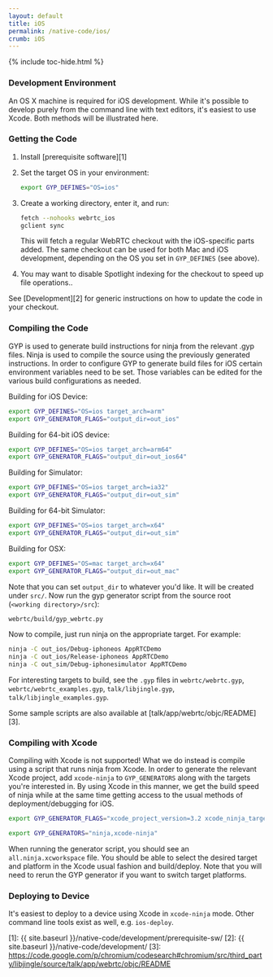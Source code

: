 ```yaml
---
layout: default
title: iOS
permalink: /native-code/ios/
crumb: iOS
---
```



{% include toc-hide.html %}


### Development Environment

An OS X machine is required for iOS development. While it's possible to
develop purely from the command line with text editors, it's easiest to use
Xcode. Both methods will be illustrated here.


### Getting the Code

  1. Install [prerequisite software][1]

  2. Set the target OS in your environment:

     ~~~~~ bash
     export GYP_DEFINES="OS=ios"
     ~~~~~

  3. Create a working directory, enter it, and run:

     ~~~~~ bash
     fetch --nohooks webrtc_ios
     gclient sync
     ~~~~~

     This will fetch a regular WebRTC checkout with the iOS-specific parts
     added. The same checkout can be used for both Mac and iOS development,
     depending on the OS you set in `GYP_DEFINES` (see above).

  4. You may want to disable Spotlight indexing for the checkout to speed up
     file operations..

See [Development][2] for generic instructions on how
to update the code in your checkout.


### Compiling the Code

GYP is used to generate build instructions for ninja from the relevant .gyp files. Ninja is used to compile the source using the previously generated instructions. In order to configure GYP to generate build files for iOS certain environment variables need to be set. Those variables can be edited for the various build configurations as needed.

Building for iOS Device:

~~~~~ bash
export GYP_DEFINES="OS=ios target_arch=arm"
export GYP_GENERATOR_FLAGS="output_dir=out_ios"
~~~~~

Building for 64-bit iOS device:

~~~~~ bash
export GYP_DEFINES="OS=ios target_arch=arm64"
export GYP_GENERATOR_FLAGS="output_dir=out_ios64"
~~~~~

Building for Simulator:

~~~~~ bash
export GYP_DEFINES="OS=ios target_arch=ia32"
export GYP_GENERATOR_FLAGS="output_dir=out_sim"
~~~~~

Building for 64-bit Simulator:

~~~~~ bash
export GYP_DEFINES="OS=ios target_arch=x64"
export GYP_GENERATOR_FLAGS="output_dir=out_sim"
~~~~~

Building for OSX:

~~~~~ bash
export GYP_DEFINES="OS=mac target_arch=x64"
export GYP_GENERATOR_FLAGS="output_dir=out_mac"
~~~~~

Note that you can set `output_dir` to whatever you'd like. It will be created
under `src/`. Now run the gyp generator script from the source root
(`<working directory>/src`):

~~~~~ bash
webrtc/build/gyp_webrtc.py
~~~~~

Now to compile, just run ninja on the appropriate target. For example:

~~~~~ bash
ninja -C out_ios/Debug-iphoneos AppRTCDemo
ninja -C out_ios/Release-iphoneos AppRTCDemo
ninja -C out_sim/Debug-iphonesimulator AppRTCDemo
~~~~~

For interesting targets to build, see the `.gyp` files in `webrtc/webrtc.gyp`,
`webrtc/webrtc_examples.gyp`, `talk/libjingle.gyp`,
`talk/libjingle_examples.gyp`.

Some sample scripts are also available at [talk/app/webrtc/objc/README][3].


### Compiling with Xcode

Compiling with Xcode is not supported! What we do instead is compile using a
script that runs ninja from Xcode. In order to generate the relevant Xcode
project, add `xcode-ninja` to `GYP_GENERATORS` along with the targets you're
interested in. By using Xcode in this manner, we get the build speed of ninja
while at the same time getting access to the usual methods of
deployment/debugging for iOS.

~~~~~ bash
export GYP_GENERATOR_FLAGS="xcode_project_version=3.2 xcode_ninja_target_pattern=All_iOS xcode_ninja_executable_target_pattern=AppRTCDemo|libjingle_peerconnection_unittest|libjingle_peerconnection_objc_test output_dir=out_ios"

export GYP_GENERATORS="ninja,xcode-ninja"
~~~~~

When running the generator script, you should see an `all.ninja.xcworkspace`
file. You should be able to select the desired target and platform in the
Xcode usual fashion and build/deploy. Note that you will need to rerun the
GYP generator if you want to switch target platforms.


### Deploying to Device

It's easiest to deploy to a device using Xcode in `xcode-ninja` mode. Other
command line tools exist as well, e.g. `ios-deploy`.


[1]: {{ site.baseurl }}/native-code/development/prerequisite-sw/
[2]: {{ site.baseurl }}/native-code/development/
[3]: https://code.google.com/p/chromium/codesearch#chromium/src/third_party/libjingle/source/talk/app/webrtc/objc/README
